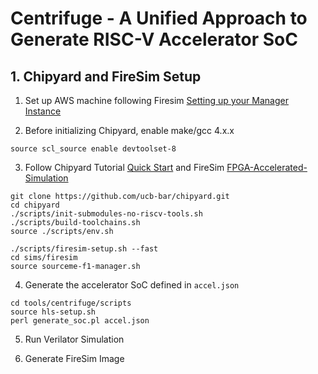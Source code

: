 # Centrifuge - A Unified Approach to Generate RISC-V Accelerator SoC 

## 1. Chipyard and FireSim Setup 
1) Set up AWS machine following Firesim [Setting up your Manager Instance](https://docs.fires.im/en/latest/Initial-Setup/Setting-up-your-Manager-Instance.html)

2) Before initializing Chipyard, enable make/gcc 4.x.x
```
source scl_source enable devtoolset-8 
```

3) Follow Chipyard Tutorial [Quick Start](https://chipyard.readthedocs.io/en/latest/)
and FireSim [FPGA-Accelerated-Simulation](https://chipyard.readthedocs.io/en/latest/Simulation/FPGA-Accelerated-Simulation.html)

```
git clone https://github.com/ucb-bar/chipyard.git
cd chipyard
./scripts/init-submodules-no-riscv-tools.sh
./scripts/build-toolchains.sh
source ./scripts/env.sh
```
```
./scripts/firesim-setup.sh --fast
cd sims/firesim
source sourceme-f1-manager.sh
```

4) Generate the accelerator SoC defined in `accel.json`
```
cd tools/centrifuge/scripts
source hls-setup.sh
perl generate_soc.pl accel.json
```

5) Run Verilator Simulation 

6) Generate FireSim Image

